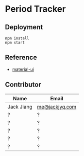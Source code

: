 # Period Tracker

## Deployment

```shell
npm install
npm start
```

## Reference

- [material-ui](https://material-ui.com/getting-started)

## Contributor

| Name       | Email          |
| ---------- | -------------- |
| Jack Jiang | me@jackjyq.com |
| ?          | ?              |
| ?          | ?              |
| ?          | ?              |
| ?          | ?              |
| ?          | ?              |


